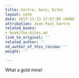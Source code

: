 ```yaml
---
title: Sartre, Gary, Kites
layout: none
date: 2017-11-13 17:57:09 +0000
attribution: Jean-Paul Sartre
related_books:
- book/the-kites.md
link_to_original: ''
related_author: ''
nd_author_of_this_review: ''
weight: ''

---
```

What a gold mine!